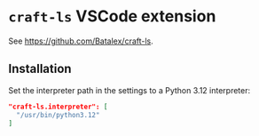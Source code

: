 # `craft-ls` VSCode extension

See https://github.com/Batalex/craft-ls.

## Installation

Set the interpreter path in the settings to a Python 3.12 interpreter:

```json
"craft-ls.interpreter": [
  "/usr/bin/python3.12"
]
```
